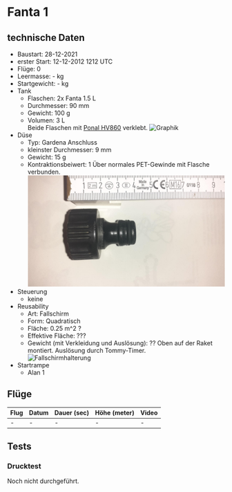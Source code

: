 # Fanta 1

## technische Daten

* Baustart: 28-12-2021
* erster Start: 12-12-2012 1212 UTC
* Flüge: 0
* Leermasse: - kg
* Startgewicht: - kg
* Tank
  * Flaschen: 2x Fanta 1.5 L 
  * Durchmesser: 90 mm
  * Gewicht: 100 g
  * Volumen: 3 L  
  Beide Flaschen mit [Ponal HV860](https://www.amazon.de/Ponal-Pur-12-PUR-Leim-Flasche/dp/B000U40L28/ref=asc_df_B000U40L28/) verklebt.
  ![Graphik]()
* Düse
  * Typ: Gardena Anschluss
  * kleinster Durchmesser: 9 mm
  * Gewicht: 15 g
  * Kontraktionsbeiwert: 1
  Über normales PET-Gewinde mit Flasche verbunden.  
  ![Seitenansicht Duese](https://github.com/Janik-ux/Waterrocket/raw/main/WaterrocketMedia/construction/engines/duese_metric_view.jpeg)
* Steuerung  
  * keine
* Reusability
  * Art: Fallschirm
  * Form: Quadratisch
  * Fläche: 0.25 m^2 ?
  * Effektive Fläche: ???
  * Gewicht (mit Verkleidung und Auslösung): ??
  Oben auf der Raket montiert. Auslösung durch Tommy-Timer.  
  ![Fallschirmhalterung]() <!--TODO-->
* Startrampe
  * Alan 1

## Flüge

| Flug | Datum | Dauer (sec) | Höhe (meter) | Video |
| ---- | ----- | ----------- | ------------ | ----- |
| -    | -     | -           | -            | -     |

## Tests

### Drucktest

Noch nicht durchgeführt.
